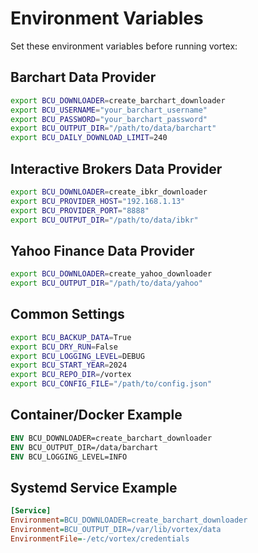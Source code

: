 # Environment Variables

Set these environment variables before running vortex:

## Barchart Data Provider
```bash
export BCU_DOWNLOADER=create_barchart_downloader
export BCU_USERNAME="your_barchart_username"
export BCU_PASSWORD="your_barchart_password"
export BCU_OUTPUT_DIR="/path/to/data/barchart"
export BCU_DAILY_DOWNLOAD_LIMIT=240
```

## Interactive Brokers Data Provider  
```bash
export BCU_DOWNLOADER=create_ibkr_downloader
export BCU_PROVIDER_HOST="192.168.1.13"
export BCU_PROVIDER_PORT="8888"
export BCU_OUTPUT_DIR="/path/to/data/ibkr"
```

## Yahoo Finance Data Provider
```bash
export BCU_DOWNLOADER=create_yahoo_downloader
export BCU_OUTPUT_DIR="/path/to/data/yahoo"
```

## Common Settings
```bash
export BCU_BACKUP_DATA=True
export BCU_DRY_RUN=False
export BCU_LOGGING_LEVEL=DEBUG
export BCU_START_YEAR=2024
export BCU_REPO_DIR=/vortex
export BCU_CONFIG_FILE="/path/to/config.json"
```

## Container/Docker Example
```dockerfile
ENV BCU_DOWNLOADER=create_barchart_downloader
ENV BCU_OUTPUT_DIR=/data/barchart
ENV BCU_LOGGING_LEVEL=INFO
```

## Systemd Service Example
```ini
[Service]
Environment=BCU_DOWNLOADER=create_barchart_downloader
Environment=BCU_OUTPUT_DIR=/var/lib/vortex/data
EnvironmentFile=-/etc/vortex/credentials
```